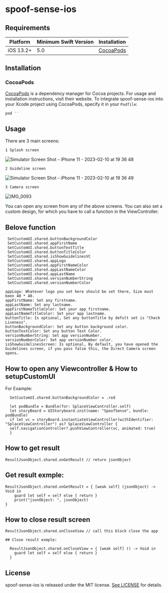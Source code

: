# spoof-sense-ios

## Requirements

| Platform | Minimum Swift Version | Installation
| --- | --- | --- |
| iOS 13.2+ | 5.0 | [CocoaPods](#cocoapods)

## Installation

### CocoaPods

[CocoaPods](https://cocoapods.org) is a dependency manager for Cocoa projects. For usage and installation instructions, visit their website. To integrate spoof-sense-ios into your Xcode project using CocoaPods, specify it in your `Podfile`:

```ruby
pod ''
```

## Usage


There are 3 main screens:
```
1 Splash screen
```
![Simulator Screen Shot - iPhone 11 - 2023-02-10 at 19 36 48](https://user-images.githubusercontent.com/104752632/218112508-46985dcf-9e04-40d6-a858-9d27c5a06d0c.png)

```
2 Guideline screen
```

![Simulator Screen Shot - iPhone 11 - 2023-02-10 at 19 36 49](https://user-images.githubusercontent.com/104752632/218112537-5bcd2530-05ed-4beb-8869-838e0db069e5.png)

```
3 Camera screen
```

![IMG_0093](https://user-images.githubusercontent.com/104752632/218112565-83fbaead-689d-4ec4-9f1d-6bc175411601.jpg)


You can open any screen from any of the above screens.
You can also set a custom design, for which you have to call a function in the ViewController.

## Belove function

```
 SetCustomUI.shared.buttonBackgroundColor
 SetCustomUI.shared.appFirstName
 SetCustomUI.shared.buttonTextTitle
 SetCustomUI.shared.buttonTitleColor
 SetCustomUI.shared.isShowGuidelinesVC
 SetCustomUI.shared.appLogo
 SetCustomUI.shared.appFirstNameColor
 SetCustomUI.shared.appLastNameColor
 SetCustomUI.shared.appLastName
 SetCustomUI.shared.versionNumberString
 SetCustomUI.shared.versionNumberColor
```

```
appLogo: Whatever logo you set here should be set there, Size must been 40 * 40.
appFirstName: Set any firstname.
appLastName: Set any lastname.
appFirstNameTitleColor: Set your app firstname.
appLastNameTitleColor: Set your app lastname.
buttonTitle: Is optional, Set any buttonTitle by defult set is "Check Liveness".
buttonBackgroundColor: Set any button background color.
buttonTextColor: Set any button Text Color.
versionNumberString: Set app versionNumber.
versionNumberColor: Set app versionNumber color.
isShowGuidelinesScreen: Is optional, By default, you have opened the Guidelines screen, if you pass false this, the Direct Camera screen opens.
```

## How to open any Viewcontroller & How to setupCustomUI 

For Example:
```
  SetCustomUI.shared.buttonBackgroundColor = .red

  let podBundle = Bundle(for: SplaceViewController.self)
  let storyBoard = UIStoryboard.init(name: "SpoofSense", bundle: podBundle)
  if let vc = storyBoard.instantiateViewController(withIdentifier: "SplaceViewController") as? SplaceViewController {
  self.navigationController?.pushViewController(vc, animated: true)
  }
```

## How to get result 

```
ResultJsonObject.shared.onGetResult // return jsonObject
```

## Get result exmple:
```
ResultJsonObject.shared.onGetResult = { [weak self] (jsonObject) -> Void in
    guard let self = self else { return }
    print("jsonObject: ", jsonObject)
}
```

## How to close result screen

```
ResultJsonObject.shared.onCloseView // call this block close the app
```

```
## Close result exmple:

  ResultJsonObject.shared.onCloseView = { [weak self] () -> Void in
    guard let self = self else { return }
  }
```

## License

spoof-sense-ios is released under the MIT license. [See LICENSE](http://www.opensource.org/licenses/MIT) for details.
